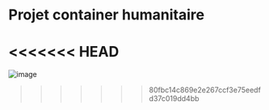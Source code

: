 # Projet container humanitaire
<<<<<<< HEAD
=======
![image](https://github.com/ETEML17/hello-world/assets/44396768/89f8bd55-7e96-4b37-a7fc-bc809fc18cb5)
>>>>>>> 80fbc14c869e2e267ccf3e75eedfd37c019dd4bb
